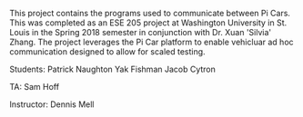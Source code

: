 This project contains the programs used to communicate between Pi Cars. This was completed
as an ESE 205 project at Washington University in St. Louis in the Spring 2018 semester in
conjunction with Dr. Xuan 'Silvia' Zhang. The project leverages the Pi Car platform to 
enable vehicluar ad hoc communication designed to allow for scaled testing.

Students:
Patrick Naughton
Yak Fishman
Jacob Cytron

TA:
Sam Hoff

Instructor:
Dennis Mell
